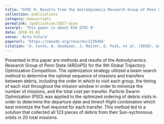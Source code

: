 ```yaml
---
title: "GTOC 9: Results from the Astrodynamics Research Group of Penn State"
collection: publications
category: manuscripts
permalink: /publication/2017-aiaa
excerpt: 'This paper is about ESA GTOC 9'
date: 2018-01-01
venue: 'Acta Futura'
paperurl: 'https://zenodo.org/records/1139384'
citation: 'D. Conte, A. Goodyear, J. Reiter, G. Paik, et al. (2018). &quot;GTOC 9: Results from the Astrodynamics Research Group of Penn State.&quot; <i>Acta Futura</i>. Issue 11 on The Kessler Run (pp. 109-115)'
---
```


Presented in this paper are methods and results of the Astrodynamics Research Group of Penn State (ARGoPS) for the 9th Global Trajectory Optimization Competition. The optimization strategy utilized a beam search method to determine the optimal sequence of missions and transfers between debris, including the order in which to visit each group, the timing of each visit throughout the mission window in order to minimize the number of missions, and the total cost per transfer. Particle Swarm Optimization (PSO) was applied to the optimized ordering of debris visits in order to determine the departure date and timeof-flight combination which best minimize the fuel required for each transfer. This method led to a solution that collected all 123 pieces of debris from their Sun-sychronous orbits in 20 total missions.
